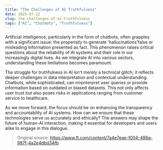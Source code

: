 ```yaml
---
title: "The Challenges of AI Truthfulness"
date: 2025-07-22
slug: the-challenges-of-ai-truthfulness
tags: ["AI", "Chatbots", "Truthfulness"]
---
```


Artificial intelligence, particularly in the form of chatbots, often grapples with a significant issue: the propensity to generate 'hallucinations'false or misleading information presented as fact. This phenomenon raises critical questions about the reliability of AI systems and their role in our increasingly digital lives. As we integrate AI into various sectors, understanding these limitations becomes paramount.

The struggle for truthfulness in AI isn't merely a technical glitch; it reflects deeper challenges in data interpretation and contextual understanding. Chatbots, while sophisticated, can misinterpret user queries or provide information based on outdated or biased datasets. This not only affects user trust but also poses risks in applications ranging from customer service to healthcare.

As we move forward, the focus should be on enhancing the transparency and accountability of AI systems. How can we ensure that these technologies serve us accurately and ethically? The answers may shape the future of human-AI interaction, making it essential for developers and users alike to engage in this dialogue.
> Original source: https://www.ft.com/content/7a4e7eae-f004-486a-987f-4a2e4dbd34fb